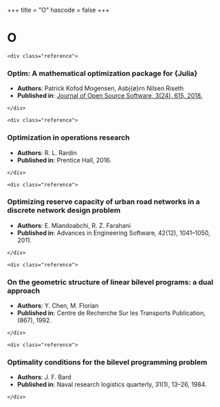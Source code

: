 +++
title = "O"
hascode = false
+++

# O
~~~
<div class="reference">
~~~
### Optim: A mathematical optimization package for {Julia}
- **Authors**: Patrick Kofod Mogensen, Asbj{ø}rn Nilsen Riseth
- **Published in**: [Journal of Open Source Software, 3(24), 615, 2018.](https://doi.org/10.21105/joss.00615)
~~~
</div>
~~~
~~~
<div class="reference">
~~~
### Optimization in operations research
- **Authors**: R. L. Rardin
- **Published in**: Prentice Hall, 2016.
~~~
</div>
~~~
~~~
<div class="reference">
~~~
### Optimizing reserve capacity of urban road networks in a discrete network design problem
- **Authors**: E. Miandoabchi, R. Z. Farahani
- **Published in**: Advances in Engineering Software, 42(12), 1041–1050, 2011.
~~~
</div>
~~~
~~~
<div class="reference">
~~~
### On the geometric structure of linear bilevel programs: a dual approach
- **Authors**: Y. Chen, M. Florian
- **Published in**: Centre de Recherche Sur les Transports Publication, (867), 1992.
~~~
</div>
~~~
~~~
<div class="reference">
~~~
### Optimality conditions for the bilevel programming problem
- **Authors**: J. F. Bard
- **Published in**: Naval research logistics quarterly, 31(1), 13–26, 1984.
~~~
</div>
~~~

